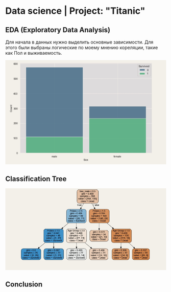 # Data science | Project: "Titanic"

## EDA (Exploratory Data Analysis)
 Для начала в данных нужно выделить основные зависимости. Для этого были выбраны логические по моему мнению кореляции, такие как Пол и выживаемость.


![alt text](https://github.com/Aettio/DS_Project_Titanic/blob/main/Images/Survivedbytitle.jpg)

## Classification Tree


![alt text](https://github.com/Aettio/DS_Project_Titanic/blob/main/Images/Classification_Tree.jpg)


## Conclusion
